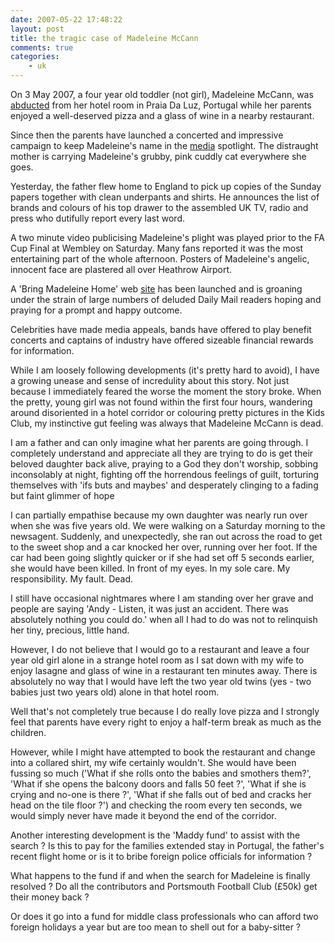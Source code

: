 ```yaml
---
date: 2007-05-22 17:48:22
layout: post
title: the tragic case of Madeleine McCann
comments: true
categories:
    - uk
---
```

On 3 May 2007, a four year old toddler (not girl), Madeleine McCann, was
[abducted](http://news.bbc.co.uk/1/hi/uk/6677803.stm) from her hotel
room in Praia Da Luz, Portugal while her parents enjoyed a well-deserved
pizza and a glass of wine in a nearby restaurant.

Since then the parents have launched a concerted and impressive campaign
to keep Madeleine's name in the
[media](http://news.bbc.co.uk/1/hi/magazine/6668801.stm) spotlight. The
distraught mother is carrying Madeleine's grubby, pink cuddly cat
everywhere she goes.

Yesterday, the father flew home to England to pick up copies of the
Sunday papers together with clean underpants and shirts. He announces
the list of brands and colours of his top drawer to the assembled UK TV,
radio and press who dutifully report every last word.

A two minute video publicising Madeleine's plight was played prior to
the FA Cup Final at Wembley on Saturday. Many fans reported it was the
most entertaining part of the whole afternoon. Posters of Madeleine's
angelic, innocent face are plastered all over Heathrow Airport.

A 'Bring Madeleine Home' web [site](http://www.findmadeleine.com/) has
been launched and is groaning under the strain of large numbers of
deluded Daily Mail readers hoping and praying for a prompt and happy
outcome.

Celebrities have made media appeals, bands have offered to play benefit
concerts and captains of industry have offered sizeable financial
rewards for information.

While I am loosely following developments (it's pretty hard to avoid), I
have a growing unease and sense of incredulity about this story. Not
just because I immediately feared the worse the moment the story broke.
When the pretty, young girl was not found within the first four hours,
wandering around disoriented in a hotel corridor or colouring pretty
pictures in the Kids Club, my instinctive gut feeling was always that
Madeleine McCann is dead.

I am a father and can only imagine what her parents are going through. I
completely understand and appreciate all they are trying to do is get
their beloved daughter back alive, praying to a God they don't worship,
sobbing inconsolably at night, fighting off the horrendous feelings of
guilt, torturing themselves with 'ifs buts and maybes' and desperately
clinging to a fading but faint glimmer of hope

I can partially empathise because my own daughter was nearly run over
when she was five years old. We were walking on a Saturday morning to
the newsagent. Suddenly, and unexpectedly, she ran out across the road
to get to the sweet shop and a car knocked her over, running over her
foot. If the car had been going slightly quicker or if she had set off 5
seconds earlier, she would have been killed. In front of my eyes. In my
sole care. My responsibility. My fault. Dead.

I still have occasional nightmares where I am standing over her grave
and people are saying 'Andy - Listen, it was just an accident. There was
absolutely nothing you could do.' when all I had to do was not to
relinquish her tiny, precious, little hand.

However, I do not believe that I would go to a restaurant and leave a
four year old girl alone in a strange hotel room as I sat down with my
wife to enjoy lasagne and glass of wine in a restaurant ten minutes
away. There is absolutely no way that I would have left the two year old
twins (yes - two babies just two years old) alone in that hotel room.

Well that's not completely true because I do really love pizza and I
strongly feel that parents have every right to enjoy a half-term break
as much as the children.

However, while I might have attempted to book the restaurant and change
into a collared shirt, my wife certainly wouldn't. She would have been
fussing so much ('What if she rolls onto the babies and smothers them?',
'What if she opens the balcony doors and falls 50 feet ?', 'What if she
is crying and no-one is there ?', 'What if she falls out of bed and
cracks her head on the tile floor ?') and checking the room every ten
seconds, we would simply never have made it beyond the end of the
corridor.

Another interesting development is the 'Maddy fund' to assist with the
search ? Is this to pay for the families extended stay in Portugal, the
father's recent flight home or is it to bribe foreign police officials
for information ?

What happens to the fund if and when the search for Madeleine is finally
resolved ? Do all the contributors and Portsmouth Football Club (£50k)
get their money back ?

Or does it go into a fund for middle class professionals who can afford
two foreign holidays a year but are too mean to shell out for a
baby-sitter ?
